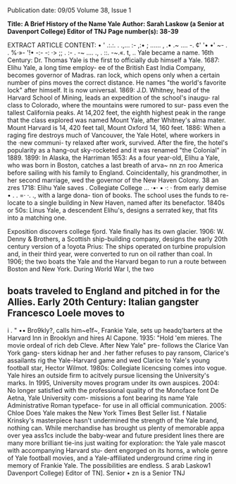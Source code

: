 Publication date: 09/05
Volume 38, Issue 1

**Title: A Brief History of the Name Yale**
**Author: Sarah Laskow (a Senior at Davenport College) Editor of TNJ**
**Page number(s): 38-39**

EXTRACT ARTICLE CONTENT:
• 
' 
.:.:. . .,... 
:-
,:• 
; ...... , 
.• 
.~ .... -. 
¢' 
'• 
•' 
~- . . 
%·»- '!• 
-:-
-: 
·> 
;; 
. 
:- . 
-~ 
.... 
., . 
::. 
-~.«. t, .. 
Yale became a name. 
16th Century: Dr. Thomas Yale 
is the first to officially dub 
himself a Yale. 
1687: Elihu Yale, a long time employ-
ee of the British East India Company, 
becomes governor of Madras. 
ran 
lock, which opens only when a 
certain number of pins moves 
the correct distance. He names 
"the world's favorite lock" after 
himself. It is now universal. 
1869: J.D. Whitney, head of the 
Harvard School of Mining, leads an 
expedition of the school's inaugu-
ral class to Colorado, where the 
mountains were rumored to sur-
pass even the tallest California 
peaks. At 14,202 feet, the eighth 
highest peak in the range that the 
class explored was named Mount 
Yale, after Whitney's alma mater. 
Mount Harvard is 14, 420 feet tall, 
Mount Oxford 14, 160 feet. 
1886: When a raging fire destroys 
much of Vancouver, the Yale Hotel, 
where workers in the ·new communi-
ty relaxed after work, survived. After 
the fire, the hotel's popularity as a 
hang-out sky-rocketed and it was 
renamed "the Colonial" in 1889. 
1899: In Alaska, the Harriman 
1653: As a four year-old, Elihu a 
Yale, who was born in Boston, 
catches 
a 
last 
breath 
of 
arva~ 
nn zn 
roo 
America before sailing with his 
family to England. Coincidentally, 
his grandmother, in her second 
marriage, wed the governor of 
the New Haven Colony. 
38 
an 
zres 
1718: Elihu 
Yale 
saves 
. Collegiate College 
... ·•· • ·: · from early demise 
• . . 
=· ·. ., 
with a large dona-
tion of books. The 
school uses the funds to re-
locate to a single building in New 
Haven, named after its benefactor. 
1840s or 50s: Linus Yale, a 
descendent 
Elihu's, 
designs a serrated key, 
that fits into a matching 
one. 


Exposition discovers college fjord. 
Yale finally has its own glacier. 
1906: W. Denny & Brothers, a 
Scottish ship-building company, 
designs the early 20th century 
version of a !oyota Prius: The 
ships 
operated 
on 
turbine 
propulsion and, in their third 
year, were converted to run on 
oil rather than coal. In 1906; 
the two boats 
the Yale and the 
Harvard 
began to run a route 
between Boston and New York. 
During World War I, the two 


boats traveled to England and 
pitched in for the Allies. 
Early 
20th 
Century: 
Italian 
gangster 
Francesco 
Loele moves to 
-
i 
. " 
•• 
Bro9kly?, calls 
him~e1f~, Frankie Yale, sets up 
headq'barters at the Harvard Inn 
in 
Brooklyn 
and 
hires 
Al 
Capone. 
1935: "Hold 'em 
mieres. The movie 
ordeal of rich deb 
Cleve. After New 
Yale" pre-
follows the 
Clarice Van 
York gang-
sters kidnap her and .her father 
refuses to pay ransom, Clarice's 
assailants rig the Yale-Harvard 
game and wed Clarice to Yale's 
young 
football 
star, 
Hector Wilmot. 
1980s: 
Collegiate 
licencsing comes into 
vogue. Yale hires an 
outside firm to acitvely 
pursue 
licensing 
the 
University's marks. In 
1995, 
University 
moves 
program 
under its own auspices. 
2004: No longer satisfied with the 
professional quality of the Monoface 
font De Aetna, Yale University com-
missions a font bearing its name 
Yale Administrative Roman typeface-
for use in all official communication. 
2005: Chloe Does Yale makes the 
New York Times Best Seller list. 
f Natalie Krinsky's masterpiece 
hasn't undermined the strength 
of the Yale brand, nothing can. 
While 
merchandise 
has 
brought us plenty of memorable 
appa 
over 
yea 
ass1cs 
include the baby-wear and future 
president lines 
there are many 
more brilliant tie-ins just waiting for 
exploration: the Yale yale mascot 
with accompanying Harvard stu-
dent engorged on its horns, a whole 
genre of Yale football movies, and a 
Yale-affiliated underground crime 
ring in memory of Frankie Yale. 
The possibilities are endless. 
S arab 
Laskow1 
Davenport College) 
Editor of TN]. 
Senior 
• zn 
is a Senior 
TNJ
